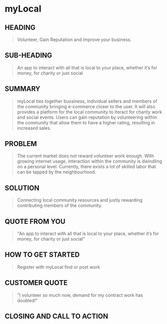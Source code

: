 # myLocal #

## HEADING ##
  > Volunteer, Gain Reputation and Improve your business.

## SUB-HEADING ##
  > An app to interact with all that is local to your place, whether it’s for money, for charity or just social

## SUMMARY ##
  > myLocal ties together bussiness, individual sellers and members of the community bringing e-commerce closer to the user.  It will also provides a platform for the local community to iteract for charity work and social events. Users can gain     reputation by volunteering within the community that allow them to have a higher rating, resulting in increased sales.

## PROBLEM ##
  > The current market does not reward volunteer work enough. With growing internet usage, interaction within the community is dwindling on a personal level. Currently, there exists a lot of skilled labor that can be tapped by the neighbourhood. 


## SOLUTION ##
  > Connecting local community resources and justly rewarding contributing members of the community.


## QUOTE FROM YOU ##
  > "An app to interact with all that is local to your place, whether it’s for money, for charity or just social"

## HOW TO GET STARTED ##
  > Register with myLocal find or post work 

## CUSTOMER QUOTE ##
  > "I volunteer so much now, demand for my contract work has doubled!"

## CLOSING AND CALL TO ACTION ##
  > 
